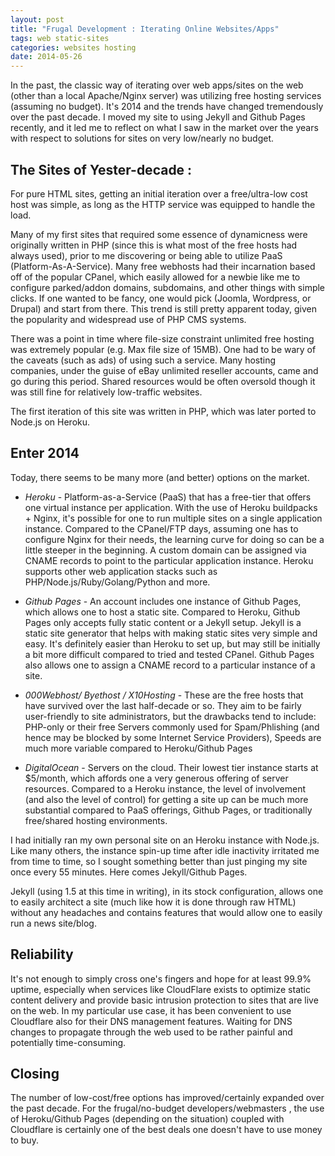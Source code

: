 ```yaml
---
layout: post
title: "Frugal Development : Iterating Online Websites/Apps"
tags: web static-sites
categories: websites hosting
date: 2014-05-26
---
```


In the past, the classic way of iterating over web apps/sites on the web (other than a local Apache/Nginx server) was utilizing free hosting services (assuming no budget). It's 2014 and the trends have changed tremendously over the past decade. I moved my site to using Jekyll and Github Pages recently, and it led me to reflect on what I saw in the market over the years with respect to solutions for sites on very low/nearly no budget.

## The Sites of Yester-decade :

For pure HTML sites, getting an initial iteration over a free/ultra-low cost host was simple, as long as the HTTP service was equipped to handle the load.

Many of my first sites that required some essence of dynamicness were originally written in PHP (since this is what most of the free hosts had always used), prior to me discovering or being able to utilize PaaS (Platform-As-A-Service). Many free webhosts had their incarnation based off of the popular CPanel, which easily allowed for a newbie like me to configure parked/addon domains, subdomains, and other things with simple clicks. If one wanted to be fancy, one would pick (Joomla, Wordpress, or Drupal) and start from there. This trend is still pretty apparent today, given the popularity and widespread use of PHP CMS systems.

There was a point in time where file-size constraint unlimited free hosting was extremely popular (e.g. Max file size of 15MB). One had to be wary of the caveats (such as ads) of using such a service. Many hosting companies, under the guise of eBay unlimited reseller accounts, came and go during this period. Shared resources would be often oversold though it was still fine for relatively low-traffic websites.

The first iteration of this site was written in PHP, which was later ported to Node.js on Heroku.

## Enter 2014

Today, there seems to be many more (and better) options on the market.

- *Heroku* - Platform-as-a-Service (PaaS) that has a free-tier that offers one virtual instance per application. With the use of Heroku buildpacks + Nginx, it's possible for one to run multiple sites on a single application instance. Compared to the CPanel/FTP days, assuming one has to configure Nginx for their needs, the learning curve for doing so can be a little steeper in the beginning. A custom domain can be assigned via CNAME records to point to the particular application instance. Heroku supports other web application stacks such as PHP/Node.js/Ruby/Golang/Python and more.

- *Github Pages* - An account includes one instance of Github Pages, which allows one to host a static site. Compared to Heroku, Github Pages only accepts fully static content or a Jekyll setup. Jekyll is a static site generator that helps with making static sites very simple and easy. It's definitely easier than Heroku to set up, but may still be initially a bit more difficult compared to tried and tested CPanel. Github Pages also allows one to assign a CNAME record to a particular instance of a site.

- *000Webhost/ Byethost / X10Hosting* - These are the free hosts that have survived over the last half-decade or so. They aim to be fairly user-friendly to site administrators, but the drawbacks tend to include: PHP-only or their free Servers commonly used for Spam/Phlishing (and hence may be blocked by some Internet Service Providers), Speeds are much more variable compared to Heroku/Github Pages

- *DigitalOcean* - Servers on the cloud. Their lowest tier instance starts at $5/month, which affords one a very generous offering of server resources. Compared to a Heroku instance, the level of involvement (and also the level of control) for getting a site up can be much more substantial compared to PaaS offerings, Github Pages, or traditionally free/shared hosting environments.

I had initially ran my own personal site on an Heroku instance with Node.js. Like many others, the instance spin-up time after idle inactivity irritated me from time to time, so I sought something better than just pinging my site once every 55 minutes. Here comes Jekyll/Github Pages.

Jekyll (using 1.5 at this time in writing), in its stock configuration, allows one to easily architect a site (much like how it is done through raw HTML) without any headaches and contains features that would allow one to easily run a news site/blog.

## Reliability

It's not enough to simply cross one's fingers and hope for at least 99.9% uptime, especially when services like CloudFlare exists to optimize static content delivery and provide basic intrusion protection to sites that are live on the web. In my particular use case, it has been convenient to use Cloudflare also for their DNS management features. Waiting for DNS changes to propagate through the web used to be rather painful and potentially time-consuming.

## Closing

The number of low-cost/free options has improved/certainly expanded over the past decade. For the frugal/no-budget developers/webmasters , the use of Heroku/Github Pages (depending on the situation) coupled with Cloudflare is certainly one of the best deals one doesn't have to use money to buy.
